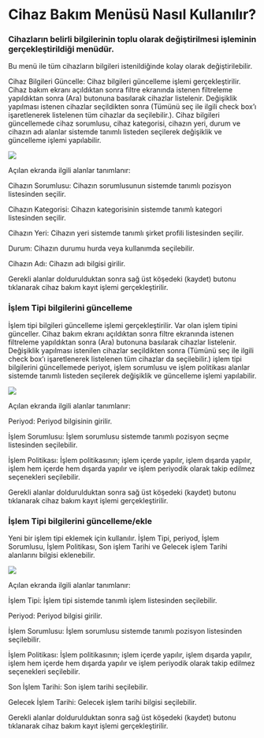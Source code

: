 # Cihaz Bakım Menüsü Nasıl Kullanılır?

### Cihazların belirli bilgilerinin toplu olarak değiştirilmesi işleminin gerçekleştirildiği menüdür.

Bu menü ile tüm cihazların bilgileri istenildiğinde kolay olarak değiştirilebilir.

Cihaz Bilgileri Güncelle: Cihaz bilgileri güncelleme işlemi gerçekleştirilir. Cihaz bakım ekranı açıldıktan sonra filtre ekranında istenen filtreleme yapıldıktan sonra  (Ara) butonuna basılarak cihazlar listelenir. Değişiklik yapılması istenen cihazlar seçildikten sonra (Tümünü seç ile ilgili check box’ı işaretlenerek listelenen tüm cihazlar da seçilebilir.). Cihaz bilgileri güncellemede cihaz sorumlusu, cihaz kategorisi, cihazın yeri, durum ve cihazın adı alanlar sistemde tanımlı listeden seçilerek değişiklik ve güncelleme işlemi yapılabilir.

![](https://docsbimser.blob.core.windows.net/imagecontainer/CB.png-cf993d30-0c5c-450a-80f3-53cb7c079ff9.png)

Açılan ekranda ilgili alanlar tanımlanır:

Cihazın Sorumlusu: Cihazın sorumlusunun sistemde tanımlı pozisyon listesinden seçilir.

Cihazın Kategorisi: Cihazın kategorisinin sistemde tanımlı kategori listesinden seçilir.

Cihazın Yeri: Cihazın yeri sistemde tanımlı şirket profili listesinden seçilir.

Durum: Cihazın durumu hurda veya kullanımda seçilebilir.

Cihazın Adı: Cihazın adı bilgisi girilir.

Gerekli alanlar doldurulduktan sonra sağ üst köşedeki  (kaydet) butonu tıklanarak cihaz bakım kayıt işlemi gerçekleştirilir.

### İşlem Tipi bilgilerini güncelleme

İşlem tipi bilgileri güncelleme işlemi gerçekleştirilir. Var olan işlem tipini günceller. Cihaz bakım ekranı açıldıktan sonra filtre ekranında istenen filtreleme yapıldıktan sonra  (Ara) butonuna basılarak cihazlar listelenir. Değişiklik yapılması istenilen cihazlar seçildikten sonra (Tümünü seç ile ilgili check box’ı işaretlenerek listelenen tüm cihazlar da seçilebilir.) işlem tipi bilgilerini güncellemede periyot, işlem sorumlusu ve işlem politikası alanlar sistemde tanımlı listeden seçilerek değişiklik ve güncelleme işlemi yapılabilir.

![](https://docsbimser.blob.core.windows.net/imagecontainer/ITT.png-ddd4afac-9b6b-40bb-a985-a210185860eb.png)

Açılan ekranda ilgili alanlar tanımlanır:

Periyod: Periyod bilgisinin girilir.

İşlem Sorumlusu: İşlem sorumlusu sistemde tanımlı pozisyon seçme listesinden seçilebilir.

İşlem Politikası: İşlem politikasının; işlem içerde yapılır, işlem dışarda yapılır, işlem hem içerde hem dışarda yapılır ve işlem periyodik olarak takip edilmez seçenekleri seçilebilir.

Gerekli alanlar doldurulduktan sonra sağ üst köşedeki  (kaydet) butonu tıklanarak cihaz bakım kayıt işlemi gerçekleştirilir.

### İşlem Tipi bilgilerini güncelleme/ekle

Yeni bir işlem tipi eklemek için kullanılır. İşlem Tipi, periyod, İşlem Sorumlusu, İşlem Politikası, Son işlem Tarihi ve Gelecek işlem Tarihi alanlarını bilgisi eklenebilir.

![](https://docsbimser.blob.core.windows.net/imagecontainer/ITTEKLE.png-9a699abf-a709-456b-9258-6e92314de401.png)

Açılan ekranda ilgili alanlar tanımlanır:

İşlem Tipi: İşlem tipi sistemde tanımlı işlem listesinden seçilebilir.

Periyod: Periyod bilgisi girilir.

İşlem Sorumlusu: İşlem sorumlusu sistemde tanımlı pozisyon listesinden seçilebilir.

İşlem Politikası: İşlem politikasının; işlem içerde yapılır, işlem dışarda yapılır, işlem hem içerde hem dışarda yapılır ve işlem periyodik olarak takip edilmez seçenekleri seçilebilir.

Son İşlem Tarihi: Son işlem tarihi seçilebilir.

Gelecek İşlem Tarihi: Gelecek işlem tarihi bilgisi seçilebilir.

Gerekli alanlar doldurulduktan sonra sağ üst köşedeki  (kaydet) butonu tıklanarak cihaz bakım kayıt işlemi gerçekleştirilir.

